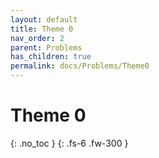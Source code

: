 ```yaml
---
layout: default
title: Theme 0
nav_order: 2
parent: Problems
has_children: true
permalink: docs/Problems/Theme0
---
```


# Theme 0
{: .no_toc }
{: .fs-6 .fw-300 }